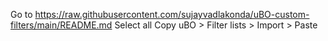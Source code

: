 Go to https://raw.githubusercontent.com/sujayvadlakonda/uBO-custom-filters/main/README.md
Select all
Copy
uBO > Filter lists > Import > Paste
